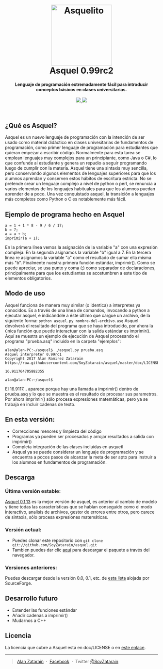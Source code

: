 
<h1 align="center">
  <br>
  <a href="https://asquelito.tumblr.com/"><img src="https://raw.githubusercontent.com/SoyZatarain/asquel/master/icono.png" alt="Asquelito" width="200"></a>
  <br>
  Asquel 0.99rc2
  <br>
</h1>

<h4 align="center">Lenguaje de programación extremadamente fácil para introducir conceptos básicos en clases universitarias.</h4>

<p align="center">
  <a href="https://asquelito.tumblr.com/">
    <img src="https://img.shields.io/badge/Estado-Estable-green.svg">
  </a>
  <a href="https://asquelito.tumblr.com/"><img src="https://img.shields.io/badge/Versi%C3%B3n-0.99rc2-green.svg"></a>
</p>
<br>

## ¿Qué es Asquel?
Asquel es un nuevo lenguaje de programación con la intención de ser usado como material didáctico en clases univesitarias de fundamentos de programación, como primer lenguaje de programación para estudiantes que quieran empezar a escribir código. Normalmente para esta tarea se emplean lenguajes muy complejos para un principiante, como Java o C#, lo que confunde al estudiante y genera un repudio a seguir programando luego de cumplir con la materia. Asquel tiene una sintaxis muy sencilla, pero conservando algunos elementos de lenguajes superiores para que los alumnos aprendan y conserven estos hábitos de escritura estricta. No se pretende crear un lenguaje complejo a nivel de python o perl, se renuncia a varios elementos de los lenguajes habituales para que los alumnos puedan aprender de a poco.
Una vez conquistado asquel, la transición a lenguajes más completos como Python o C es notablemente más fácil.

## Ejemplo de programa hecho en Asquel
```
a = 1 + 1 * 8 - 9 / 6 / 17;
b = 7;
a = a + b;
imprimir(a + 1);
```
En la primera línea vemos la asignación de la variable "a" con una expresión compleja.
En la segunda asignamos la variable "b" igual a 7.
En la tercera línea re asignamos la variable "a" como el resultado de sumar ella misma más "b".
Finalmente nuestra primera función estándar, imprimir().
Como se puede apreciar, se usa punto y coma (;) como separador de declaraciones, principalmente para que los estudiantes se acostumbren a este tipo de elementos obligatorios.

## Modo de uso

Asquel funciona de manera muy similar (o identica) a interpretes ya conocidos. Es a través de una línea de comandos, invocando a python a ejecutar asquel, e indicándole a éste último que cargue un archivo, de la siguiente forma:
`python asquel.py nombre-del-archivo.asq`
Asquel devolverá el resultado del programa que se haya introducido, por ahora la única función que puede interactuar con la salida estándar es imprimir().
Aquí se muestra un ejemplo de ejecución de Asquel procesando el programa "prueba.asq" incluido en la carpeta "ejemplos":

```
alan@alan-PC:~/asquel$ ./asquel.py prueba.asq
Asquel interpreter 0.99rc1
Copyright 2017 Alan Ramirez Zatarain
https://raw.githubusercontent.com/SoyZatarain/asquel/master/doc/LICENSE

16.911764705882355

alan@alan-PC:~/asquel$ 

```
El 16.9117... aparece porque hay una llamada a imprimir() dentro de prueba.asq y lo que se muestra es el resultado de procesar sus parametros.
Por ahora imprimir() sólo procesa expresiones matemáticas, pero ya se trabaja en incluir cadenas de texto.

## En esta versión:

* Correcciones menores y limpieza del código
* Programas ya pueden ser procesados y arrojar resultados a salida con imprimir()
* Completa integración de las clases incluidas en asquetl
* Asquel ya se puede considerar un lenguaje de programación y se encuentra a pocos pasos de alcanzar la meta de ser apto para instruir a los alumnos en fundamentos de programación.


## Descarga
### Última versión estable:
[Asquel 0.1.13](https://sourceforge.net/projects/asquel-old/files/asquel-0.1.3.zip/download) es la mejor versión de asquel, es anterior al cambio de modelo y tiene todas las caracteristicas que se habían conseguido como el modo interactivo, analisis de archivos, gestor de errores entre otros, pero carece de sintaxis, sólo procesa expresiones matemáticas.
### Versión actual:
- Puedes clonar este repositorio con `git clone git://github.com/SoyZatarain/asquel.git`
- Tambien puedes dar clic [aquí](https://github.com/SoyZatarain/asquel/archive/master.zip) para descargar el paquete a través del navegador.
### Versiones anteriores:
Puedes descargar desde la versión 0.0, 0.1, etc. de [esta lista](https://sourceforge.net/projects/asquel-old/files/) alojada por SourceForge.

## Desarrollo futuro

* Extender las funciones estándar
* Añadir cadenas a imprimir()
* Mudarnos a C++

## Licencia

La licencia que cubre a Asquel está en doc/LICENSE o en [este enlace](https://raw.githubusercontent.com/SoyZatarain/asquel/master/doc/LICENSE).

---

> [Alan Zatarain](https://soyzatarain.github.io/) &nbsp;&middot;&nbsp;
> [Facebook](https://www.facebook.com/SoyZatarain/) &nbsp;&middot;&nbsp;
> Twitter [@SoyZatarain](https://twitter.com/SoyZatarain)

